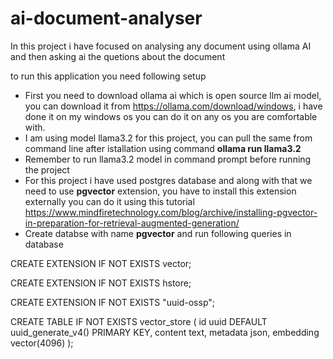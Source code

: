 # ai-document-analyser
In this project i have focused on analysing any document using ollama AI and then asking ai the quetions about the document

to run this application you need following setup
* First you need to download ollama ai which is open source llm ai model, you can download it from https://ollama.com/download/windows, i have done it on my windows os you can do it on any os you are comfortable with.
* I am using model llama3.2 for this project, you can pull the same from command line after istallation using command **ollama run llama3.2**
* Remember to run llama3.2 model in command prompt before running the project
* For this project i have used postgres database and along with that we need to use **pgvector** extension, you have to install this extension externally you can do it using this tutorial https://www.mindfiretechnology.com/blog/archive/installing-pgvector-in-preparation-for-retrieval-augmented-generation/
* Create databse with name **pgvector** and run following queries in database 

CREATE EXTENSION IF NOT EXISTS vector;

CREATE EXTENSION IF NOT EXISTS hstore;

CREATE EXTENSION IF NOT EXISTS "uuid-ossp";

CREATE TABLE IF NOT EXISTS vector_store (
    id uuid DEFAULT uuid_generate_v4() PRIMARY KEY,
    content text,
    metadata json,
    embedding vector(4096)
);
